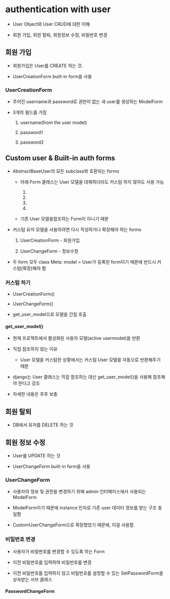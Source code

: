 # authentication with user

- User Object와 User CRUD에 대한 이해

- 회원 가입, 회원 탈퇴, 회원정보 수정, 비밀번호 변경

## 회원 가입

- 회원가입은 User를 CREATE 하는 것. 

- UserCreationForm built-in form을 사용

### UserCreationForm

- 주어진 username과 password로 권한이 없는 새 user를 생성하는 ModelForm

- 3개의 필드를 가짐

    1. username(from the user model)

    2. password1

    3. password2

## Custom user & Built-in auth forms

- AbstractBaseUser의 모든 subclass와 호환되는 forms

    - 아래 Form 클래스는 User 모델을 대체하더라도 커스텀 하지 않아도 사용 가능

        1. 

        2. 

        3. 

        4. 

    - 기존 User 모델을참조하는 Form이 아니기 때문

- 커스텀 유저 모델을 사용하려면 다시 작성하거나 확장해야 하는 forms

    1. UserCreationForm - 회원가입

    2. UserChangeForm - 정보수정

- 두 form 모두 class Meta: model = User가 등록된 form이기 때문에 반드시 커스텀(확장)해야 함

###  커스텀 하기

- UserCreationForm()

- UserChangeForm()

- get_user_model으로 모델을 간접 호출


#### get_user_model()

- 현재 프로젝트에서 활성화된 사용자 모델(active  usermodel)을 반환

- 직접 참조하지 않는 이유

    - User 모델을 커스텀한 상황에서는 커스텀 User 모델을 자동으로 반환해주기 때문

- django는 User 클래스는 직접 참조하는 대신 get_user_model()을 사용해 참조해야 한다고 강조

- 자세한 내용은 추후 보충

## 회원 탈퇴

- DB에서 유저를 DELETE 하는 것

## 회원 정보 수정

- User를 UPDATE 하는 것

- UserChangeForm built-in form을 사용

### UserChangeForm

- 사용자의 정보 및 권한을 변경하기 위해 admin 인터페이스에서 사용되는 ModelForm

- ModelForm이기 때문에 instance 인자로 기존 user 데이터 정보를 받는 구조 동일함

- CustomUserChangeForm으로 확장했었기 때문에, 이걸 사용함.

### 비밀번호 변경

- 사용자가 비밀번호를 변경할 수 있도록 하는 Form

- 이전 비밀번호를 입력하여 비밀번호를 변경

- 이전 비밀번호를 입력하지 않고 비밀번호를 설정할 수 있는 SetPasswordForm을 상속받는 서브 클래스

#### PasswordChangeForm



